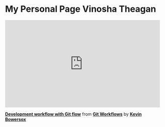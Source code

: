 <h1>My Personal Page Vinosha Theagan</h1>

<div style="position:relative;height:0;padding-bottom:56.25%"><iframe width="640" height="360" src="https://www.linkedin.com/learning/embed/git-workflows/development-workflow-with-git-flow?autoplay=false&claim=AQE6cFgTQcBENwAAAYSa1E-Njb1w5JL_ISrF4zMcR8Fm4vZEaUG6n3bANu1j69nqaIqSfp2RFWV5GL7NFUwVuldb6v5evoXuKxLiFyEsvCDpKqn6sCzAZAXNjqvXDy0Eal_Zl6s3CQRVJaZqSIA6gyegYgJQ0b2gV-w3qoM_KWho5TJ2kStKoQK9FkcJNb6LDoFXJ2KMt62BE9-e7aYhXG2AjaNINVALfgRFxo7AETVwGMaY2NCtN0IuNTFaMr_N-FiUh9n6aGojLVD0ETMRxexZ2UqWm16cNSJPC5LSVXrofp3sCCzytlkS0WQ5haNW65b3yH-5xHze_b6CxknOxuJDBx7Hq9U1-4H-XL9wqWEOWrRS_v8VQoFgqKyUycoL-OAZJdn5CXi8JL1jLvall3OraLoUMYweaq6QMhHzgiaN-RYDZnwyY7Ggx-WOMhSzcOrwY1ePTSSnDnW1dDnLUM2NC1gb4DIRZX9V60KlPvWxHlMoJCOWJrNG_ElENsKNCZR7RD91PqcEq2LuSFPahctaYBZBOrqvILNSFLmGqJ-VF164RWki9JpIhqROJa_iHxJlmBiccQslYy9NarovmnDF3QI6z8rc9oxKNscFLraNB3TPYKhUqKd5mZ2DT3onrv-Tu8uqz42vP217dqS7fpX0cv4yvAiT4toNoqQXf_u7jVqHf6k2hQMZoMP1JkfaIHyiO5ZHJRIBRlQz56W26vC6FkUCG3QntbTj5oYjlqE2rejNDaYc4UPUXHmv6Gkw4TY0xLnHq_MOjhxBmhUCrZhO-qxZZTjvREuZ7ItT1_pgXAgyzsdsmMtdpDX2AhttKE3cxonpkLuBLuaDITk83mFMJZjhrTq8upS8kyJH7qhA-QkPPHJvio9BJMue0RacIXx2ggYsrgj9XdWYHIYTLYJesMUwQsWubrvahYEXyyACLsOoyWWDnscfs44VvcTWH_be0JzLGGukAHq9xENXDTMW61-zYtJqV-gloM3MqBdyvzytLpIrmU1ISRl-hmAuZVza9pUbs4ZLos29b759f4sBUBoXitXFpqVL1tibjiyUEdQjpwIz2A2MMOWs2sP2FwSpQV9zx8Qz9OlNUttNIdGLz4inNklKy6lZHT7N6rWUtCNtCWuER7suZqt9OOj_F80WF6a8omstac3vQDT-XNDnhNPshJQCsm3MYrQE4iYd-i2HPHv7G6qM&lipi=urn%3Ali%3Apage%3Ad_learning_content%3BoMpJqYkVQxGUO2AR0nE0Tg%3D%3D&licu" mozallowfullscreen="true" webkitallowfullscreen="true" allowfullscreen="true" frameborder="0" style="position:absolute;width:100%;height:100%;left:0"></iframe></div><p><strong><a href="https://www.linkedin.com/learning/git-workflows/development-workflow-with-git-flow?trk=embed_lil">Development workflow with Git flow</a></strong> from <strong><a href="https://www.linkedin.com/learning/git-workflows?trk=embed_lil">Git Workflows</a></strong> by <strong><a href="https://www.linkedin.com/learning/instructors/kevin-bowersox?trk=embed_lil">Kevin Bowersox</a></strong></p>
